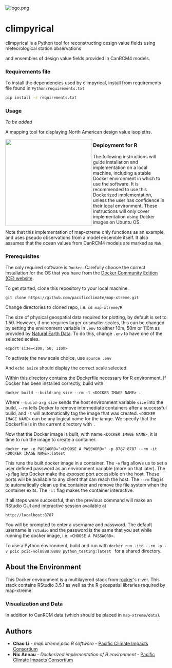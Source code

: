 ![logo.png](https://images.zenhubusercontent.com/5bc02597fcc72f27390ed1f9/c2cf2ba4-edb1-4b47-856e-20338712d4a7)
# climpyrical

climpyrical is a Python tool for reconstructing design value fields using meteorological station observations 

and ensembles of design value fields provided in CanRCM4 models.

### Requirements file

To install the dependencies used by climpyrical, install from requirements file found in `Python/requirements.txt`

```bash
pip install -r requirements.txt
```

### Usage

*To be added*

A mapping tool for displaying North American design value isopleths.

<a href="url"><img src="https://images.zenhubusercontent.com/5bc02597fcc72f27390ed1f9/a07326c9-8e16-4faa-9056-89ebcfdb7c2a" align="left" width="270" ></a>

















### Deployment for R

The following instructions will guide installation and implementation on a local machine, including a stable Docker environment in which to use the software. It is recommended to use this Dockerized implementation, unless the user has confidence in their local environment. These instructions will only cover implementation using Docker images on Ubuntu OS.



Note that this implementation of map-xtreme only functions as an example, and uses pseudo observations from a model ensemble itself. It also assumes that the ocean values from CanRCM4 models are marked as `NaN`. 

### Prerequisites 
The only required software is `Docker`. Carefully choose the correct installation for the OS that you have from the [Docker Community Edition (CE) website](https://docs.docker.com/install/#supported-platforms). 

To get started, clone this repository to your local machine.
```
git clone https://github.com/pacificclimate/map-xtreme.git
```

Change directories to cloned repo, i.e. `cd map-xtreme/R`

The size of physical geospatial data required for plotting, by default is set to 1:50. However, if one requires larger or smaller scales, this can be changed by setting the environment variable in `.env` to either 10m, 50m or 110m as provided by [Natural Earth Data](https://www.naturalearthdata.com/downloads/). To do this, change `.env` to have one of the selected scales. 
```
export size=<10m, 50, 110m>
```
To activate the new scale choice, use 
```source .env``` 

And `echo $size` should display the correct scale selected. 

Within this directory contains the Dockerfile necessary for R environment. If Docker has been installed correctly, build with
```
docker build --build-arg size --rm -t <DOCKER IMAGE NAME> .
```
Where `--build-arg size` sends the host environment variable `size` into the build, `--rm` tells Docker to remove intermediate containers after a successful build, and `-t` will automatically tag the image that was created. `<DOCKER IMAGE NAME>` can be any logical name for the iamge. We specify that the Dockerfile is in the current directory with `.`

Now that the Docker image is built, with name `<DOCKER IMAGE NAME>`, it is time to run the image to create a container.

```
docker run -e PASSWORD="<CHOOSE A PASSWORD>" -p 8787:8787 --rm -it <DOCKER IMAGE NAME>:latest
```

This runs the built docker image in a container. The `-e` flag allows us to set a user defined password as an environment variable (more on that later). The `-p` flag lets Docker make the exposed port accessible on the host. These ports will be available to any client that can reach the host. The `--rm` flag is to automatically clean up the container and remove the file system when the container exits. The `-it` flag makes the container interactive.

If all steps were successful, then the previous command will make an RStudio GUI and interactive session available at 
```
http://localhost:8787
```

You will be prompted to enter a username and password. The default username is `rstudio` and the password is the same that you set while running the docker image, i.e. `<CHOOSE A PASSWORD>`. 

To use a Python environment, build and run with `docker run -itd --rm -p -v pcic pcic-vol8888:8888 python_testing:latest
` for a shared directory.

## About the Environment
This Docker environment is a multilayered stack from [rocker](https://hub.docker.com/r/rocker/rstudio/)'s r-ver. This stack contains RStudio 3.5.1 as well as the R geospatial libraries required by map-xtreme.

### Visualization and Data
In addition to CanRCM data (which should be placed in `map-xtreme/data`).

## Authors
* **Chao Li** - *map.xtreme.pcic R software* - [Pacific Climate Impacts Consortium](https://www.pacificclimate.org/)
* **Nic Annau** - *Dockerized implementation of R environment* - [Pacific Climate Impacts Consortium](https://www.pacificclimate.org/)
